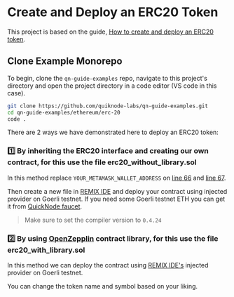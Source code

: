# Create and Deploy an ERC20 Token

This project is based on the guide, [How to create and deploy an ERC20 token](https://www.quicknode.com/guides/smart-contract-development/how-to-create-and-deploy-an-erc20-token?utm_source=githubscaffolds&utm_campaign=erc20?utm_source=qn-github&utm_campaign=erc20&utm_content=sign-up&utm_medium=generic).

## Clone Example Monorepo

To begin, clone the `qn-guide-examples` repo, navigate to this project's directory and open the project directory in a code editor (VS code in this case).

```bash
git clone https://github.com/quiknode-labs/qn-guide-examples.git
cd qn-guide-examples/ethereum/erc-20
code .
```

There are 2 ways we have demonstrated here to deploy an ERC20 token: 
### 1️⃣ By inheriting the ERC20 interface and creating our own contract, for this use the file **erc20_without_library.sol**

In this method replace `YOUR_METAMASK_WALLET_ADDRESS` on [line 66](https://github.com/quiknode-labs/qn-guide-examples/blob/main/ethereum/erc-20/erc20_without_library.sol#L66) and [line 67](https://github.com/quiknode-labs/qn-guide-examples/blob/main/ethereum/erc-20/erc20_without_library.sol#L67).

Then create a new file in [REMIX IDE](https://remix.ethereum.org/) and deploy your contract using injected provider on Goerli testnet. If you need some Goerli testnet ETH you can get it from [QuickNode faucet](https://faucet.quicknode.com?utm_source=githubscaffolds&utm_campaign=erc20).

> Make sure to set the compiler version to `0.4.24`

### 2️⃣ By using [OpenZepplin](https://docs.openzeppelin.com/contracts/4.x/) contract library, for this use the file **erc20_with_library.sol**

In this method we can deploy the contract using [REMIX IDE's](https://remix.ethereum.org/) injected provider on Goerli testnet. 

You can change the token name and symbol based on your liking.

